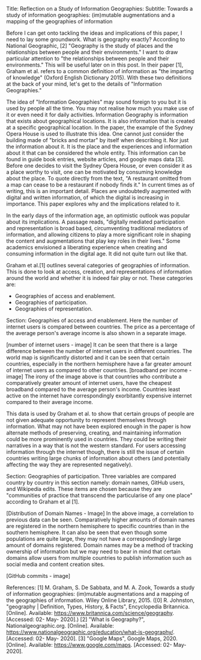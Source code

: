 Title: Reflection on a Study of Information Geographies:
Subtitle: Towards a study of information geographies:
(im)mutable augmentations and a mapping of the
geographies of information

Before I can get onto tackling the ideas and implications of this paper, I need to lay some groundwork. What is geography exactly? According to National Geographic, [2]
"Geography is the study of places and the relationships between people and their environments." I want to draw particular attention to "the relationships between people and their
environments." This will be useful later on in this post. In their paper [1], Graham et al. refers to a common definition of information as "the imparting of knowledge" (Oxford English Dictionary 2015). With these two definitions at the back of your mind, let's get to the details of "Information Geographies."

The idea of "Information Geographies" may sound foreign to you but it is used by people all the time. You may not realise how much you make use of it or even need it for daily activities.
Information Geography is information that exists about geographical locations. It is also information that is created at a specific geographical location. In the paper, the example of the 
Sydney Opera House is used to illustrate this idea. One cannot just consider the building made of "bricks and mortar" by itself when describing it. Nor just the information about it. It is 
the place and the experiences and information about it that can be considered the whole entity. This information can be found in guide book entries, website articles, and google maps data 
[3]. Before one decides to visit the Sydney Opera House, or even consider it as a place worthy to visit, one can be motivated by consuming knowledge about the place. To quote directly from
the text, "A restaurant omitted from a map can cease to be a restaurant if nobody finds it." In current times as of writing, this is an important detail. Places are undoubtedly augmented
with digital and written information, of which the digital is increasing in importance. This paper explores why and the implications related to it.

In the early days of the information age, an optimistic outlook was popular about its implications. A passage reads, "digitally mediated participation
and representation is broad based, circumventing traditional mediators of information, and allowing citizens to play a more significant role in shaping the content and augmentations that 
play key roles in their lives." Some academics envisioned a liberating experience when creating and consuming information in the digital age. It did not quite turn out like that.

Graham et al.[1] outlines several categories of geographies of information. This is done to look at access, creation, and representations of information around the world and whether it is 
indeed fair play or not. These categories are:

* Geographies of access and enablement.
* Geographies of participation.
* Geographies of representation.

Section: Geographies of access and enablement.
Here the number of internet users is compared between countries. The price as a percentage of the average person's average income is also shown in a separate image.

[number of internet users - image]
It can be seen that there is a large difference between the number of internet users in different countries. The world map is significantly distorted and it can be seen that certain
countries, especially in the northern hemisphere have a far greater amount of internet users as compared to other countries.
[broadband per income - image]
The irony of the image above is that countries who contribute a comparatively greater amount of internet users, have the cheapest broadband compared to the average person's income.
Countries least active on the internet have correspondingly exorbitantly expensive internet compared to their average income. 

This data is used by Graham et al. to show that certain groups of people are not given adequate opportunity to represent themselves through information. What may not have been explored 
enough in the paper is how alternate methods of preserving, creating, and maintaining information could be more prominently used in countries. They could be writing their narratives
in a way that is not the western standard. For users accessing information through the internet though, there is still the issue of certain countries writing large chunks of
information about others (and potentially affecting the way they are represented negatively).

Section: Geographies of participation.
Three variables are compared country by country in this section namely: domain names, GitHub users, and Wikipedia edits. These items are chosen because they are "communities of practice that transcend the particularise of any one place" according to Graham et al [1].

[Distribution of Domain Names - Image]
In the above image, a correlation to previous data can be seen. Comparatively higher amounts of domain names are registered in the northern hemisphere to specific countries than in the southern hemisphere. It can also be seen that even though some populations are quite large, they may not have a correspondingly large amount of domains registered. Domain names may be 
a method of tracking ownership of information but we may need to bear in mind that certain domains allow users from multiple countries to publish information such as social media and
content creation sites. 

[GitHub commits - image]


References:
[1] M. Graham, S. De Sabbata, and M. A. Zook, Towards a study of information geographies: (im)mutable augmentations and a mapping of the geographies of information. Wiley Online Library, 2015.
([0] R. Johnston, "geography | Definition, Types, History, & Facts", Encyclopedia Britannica. [Online]. Available: https://www.britannica.com/science/geography. [Accessed: 02- May- 2020].)
[2] "What is Geography?", Nationalgeographic.org. [Online]. Available: https://www.nationalgeographic.org/education/what-is-geography/. [Accessed: 02- May- 2020].
[3] "Google Maps", Google Maps, 2020. [Online]. Available: https://www.google.com/maps. [Accessed: 02- May- 2020].